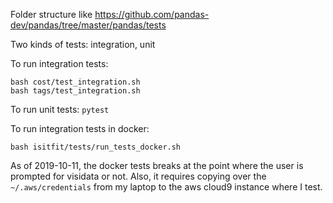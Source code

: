 Folder structure like https://github.com/pandas-dev/pandas/tree/master/pandas/tests

Two kinds of tests: integration, unit

To run integration tests:

```
bash cost/test_integration.sh
bash tags/test_integration.sh
```

To run unit tests: `pytest`

To run integration tests in docker:

```
bash isitfit/tests/run_tests_docker.sh
```

As of 2019-10-11, the docker tests breaks at the point
where the user is prompted for visidata or not.
Also, it requires copying over the `~/.aws/credentials`
from my laptop to the aws cloud9 instance where I test.

